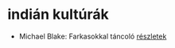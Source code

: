 # indián kultúrák

- Michael Blake: Farkasokkal táncoló [részletek](_details/%7Bopf.creator%7D.md#id_721)